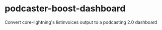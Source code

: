 # podcaster-boost-dashboard
Convert core-lightning's listinvoices output to a podcasting 2.0 dashboard
